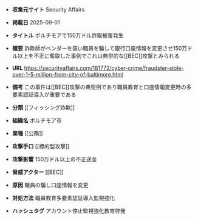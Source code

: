- **収集元サイト**
Security Affairs

- **掲載日**
2025-09-01

- **タイトル**
ボルチモアで150万ドル詐取被害発生

- **概要**
詐欺師がベンダーを装い職員を騙して銀行口座情報を変更させ150万ドル以上を不正に奪取した事例でこれは典型的な[[BEC]]攻撃とみられる

- **URL**
https://securityaffairs.com/181772/cyber-crime/fraudster-stole-over-1-5-million-from-city-of-baltimore.html

- **備考**
この事件は[[BEC]]攻撃の典型例であり職員教育と口座情報変更時の多要素認証導入が重要である

- **分類**
[[フィッシング詐欺]]

- **組織名**
ボルチモア市

- **業種**
[[公務]]

- **攻撃手口**
[[標的型攻撃]]

- **攻撃影響**
150万ドル以上の不正送金

- **脅威アクター**
[[BEC]]

- **原因**
職員の騙し口座情報を変更

- **対処方法**
職員教育多要素認証導入監視強化

- **ハッシュタグ**
アカウント停止監視強化教育啓発
